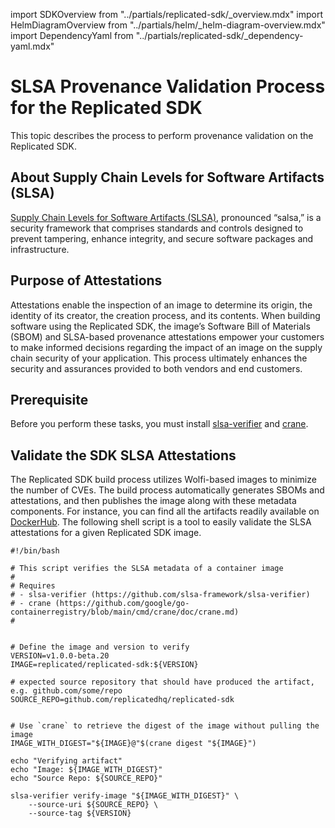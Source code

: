 import SDKOverview from "../partials/replicated-sdk/_overview.mdx"
import HelmDiagramOverview from "../partials/helm/_helm-diagram-overview.mdx"
import DependencyYaml from "../partials/replicated-sdk/_dependency-yaml.mdx"

# SLSA Provenance Validation Process for the Replicated SDK

This topic describes the process to perform provenance validation on the Replicated SDK.

## About Supply Chain Levels for Software Artifacts (SLSA)

[Supply Chain Levels for Software Artifacts (SLSA)](https://slsa.dev/), pronounced “salsa,” is a security framework that comprises standards and controls designed to prevent tampering, enhance integrity, and secure software packages and infrastructure.


## Purpose of Attestations
Attestations enable the inspection of an image to determine its origin, the identity of its creator, the creation process, and its contents. When building software using the Replicated SDK, the image’s Software Bill of Materials (SBOM) and SLSA-based provenance attestations empower your customers to make informed decisions regarding the impact of an image on the supply chain security of your application. This process ultimately enhances the security and assurances provided to both vendors and end customers.

## Prerequisite
Before you perform these tasks, you must install [slsa-verifier](https://github.com/slsa-framework/slsa-verifier) and [crane](https://github.com/google/go-containerregistry/blob/main/cmd/crane/doc/crane.md).

## Validate the SDK SLSA Attestations

The Replicated SDK build process utilizes Wolfi-based images to minimize the number of CVEs. The build process automatically generates SBOMs and attestations, and then publishes the image along with these metadata components. For instance, you can find all the artifacts readily available on [DockerHub](https://hub.docker.com/r/replicated/replicated-sdk/tags). The following shell script is a tool to easily validate the SLSA attestations for a given Replicated SDK image.

```
#!/bin/bash

# This script verifies the SLSA metadata of a container image
#
# Requires
# - slsa-verifier (https://github.com/slsa-framework/slsa-verifier)
# - crane (https://github.com/google/go-containerregistry/blob/main/cmd/crane/doc/crane.md)
#


# Define the image and version to verify
VERSION=v1.0.0-beta.20
IMAGE=replicated/replicated-sdk:${VERSION}

# expected source repository that should have produced the artifact, e.g. github.com/some/repo
SOURCE_REPO=github.com/replicatedhq/replicated-sdk


# Use `crane` to retrieve the digest of the image without pulling the image
IMAGE_WITH_DIGEST="${IMAGE}@"$(crane digest "${IMAGE}")

echo "Verifying artifact"
echo "Image: ${IMAGE_WITH_DIGEST}"
echo "Source Repo: ${SOURCE_REPO}"

slsa-verifier verify-image "${IMAGE_WITH_DIGEST}" \
    --source-uri ${SOURCE_REPO} \
    --source-tag ${VERSION} 

```
